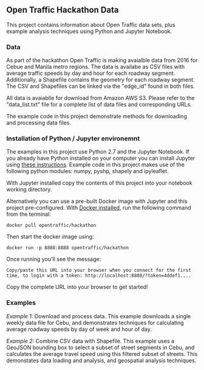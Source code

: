 ## Open Traffic Hackathon Data

This project contains information about Open Traffic data sets, plus example analysis techniques  using Python 
and Jupyter Notebook.

### Data

As part of the hackathon Open Traffic is making avaialble data from 2016 for Cebue and Manila metro regions. 
The data is availabe as CSV files with average traffic speeds by day and hour for each roadway segment. Additionally, a 
Shapefile contains the geometry for each roadway segment. The CSV and Shapefiles can be linked via the "edge_id" found in both files.

All data is avaiablle for download from Amazon AWS S3. Please refer to the "data_list.txt" file for a complete list of 
data files and corresponding URLs.

The example code in this project demonstrate methods for downloading and processing data files.

### Installation of Python / Jupyter environemnt

The examples in this project use Python 2.7 and the Jupyter Notebook. If you already have Python 
installed on your computer you can install Jupyter using [these instructions](http://jupyter.readthedocs.io/en/latest/install.html). 
Example code in this project makes use of the following python modules: numpy, pyshp, shapely and ipyleaflet. 

With Jupyter installed copy the contents of this project into your notebook working directory. 

Alternatively you can use a pre-built Docker image with Jupyter and this project pre-configured. 
With [Docker installed](https://www.docker.com/community-edition#download), run the following command from the terminal:

`docker pull opentraffic/hackathon`

Then start the docker image using:

`docker run -p 8888:8888 opentraffic/hackathon`

Once running you'll see the message:

`Copy/paste this URL into your browser when you connect for the first time, to login with a token:
    http://localhost:8888/?token=4ddef1....`
 
 Copy the complete URL into your browser to get started!

### Examples

*Example 1:* Download and process data. This example downloads a single weekly data file for Cebu, and demonstrates techniques for calculating 
average roadway speeds by day of week and hour of day.

*Example 2:* Combine CSV data with Shapefile. This example uses a GeoJSON bounding box to select a subset of street segments in Cebu, 
and calculates the average travel speed using this filtered subset of streets. This demonstates data loading and analysis, 
and geospatial analysis techniques. 



